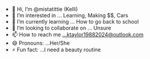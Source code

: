 - 👋 Hi, I’m @mistatittie (Kelli)
- 👀 I’m interested in ... Learning, Making $$, Cars
- 🌱 I’m currently learning ... How to go back to school
- 💞️ I’m looking to collaborate on ... Unsure
- 📫 How to reach me ...ktaylor19882024@outlook.com
- 😄 Pronouns: ...Her/She
- ⚡ Fun fact: ...I need a beauty routine

<!---
mistatittie/mistatittie is a ✨ special ✨ repository because its `README.md` (this file) appears on your GitHub profile.
You can click the Preview link to take a look at your changes.
--->
